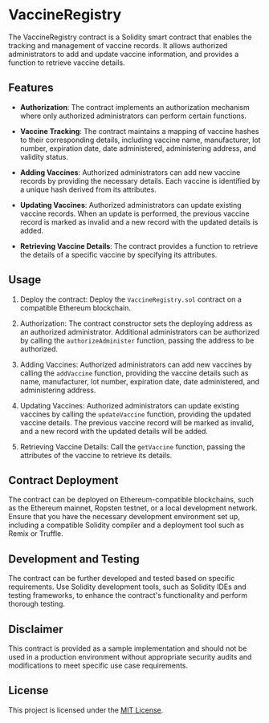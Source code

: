 # VaccineRegistry

The VaccineRegistry contract is a Solidity smart contract that enables the tracking and management of vaccine records. It allows authorized administrators to add and update vaccine information, and provides a function to retrieve vaccine details.

## Features

- **Authorization**: The contract implements an authorization mechanism where only authorized administrators can perform certain functions.

- **Vaccine Tracking**: The contract maintains a mapping of vaccine hashes to their corresponding details, including vaccine name, manufacturer, lot number, expiration date, date administered, administering address, and validity status.

- **Adding Vaccines**: Authorized administrators can add new vaccine records by providing the necessary details. Each vaccine is identified by a unique hash derived from its attributes.

- **Updating Vaccines**: Authorized administrators can update existing vaccine records. When an update is performed, the previous vaccine record is marked as invalid and a new record with the updated details is added.

- **Retrieving Vaccine Details**: The contract provides a function to retrieve the details of a specific vaccine by specifying its attributes.

## Usage

1. Deploy the contract: Deploy the `VaccineRegistry.sol` contract on a compatible Ethereum blockchain.

2. Authorization: The contract constructor sets the deploying address as an authorized administrator. Additional administrators can be authorized by calling the `authorizeAdminister` function, passing the address to be authorized.

3. Adding Vaccines: Authorized administrators can add new vaccines by calling the `addVaccine` function, providing the vaccine details such as name, manufacturer, lot number, expiration date, date administered, and administering address.

4. Updating Vaccines: Authorized administrators can update existing vaccines by calling the `updateVaccine` function, providing the updated vaccine details. The previous vaccine record will be marked as invalid, and a new record with the updated details will be added.

5. Retrieving Vaccine Details: Call the `getVaccine` function, passing the attributes of the vaccine to retrieve its details.

## Contract Deployment

The contract can be deployed on Ethereum-compatible blockchains, such as the Ethereum mainnet, Ropsten testnet, or a local development network. Ensure that you have the necessary development environment set up, including a compatible Solidity compiler and a deployment tool such as Remix or Truffle.

## Development and Testing

The contract can be further developed and tested based on specific requirements. Use Solidity development tools, such as Solidity IDEs and testing frameworks, to enhance the contract's functionality and perform thorough testing.

## Disclaimer

This contract is provided as a sample implementation and should not be used in a production environment without appropriate security audits and modifications to meet specific use case requirements.

## License

This project is licensed under the [MIT License](LICENSE).

